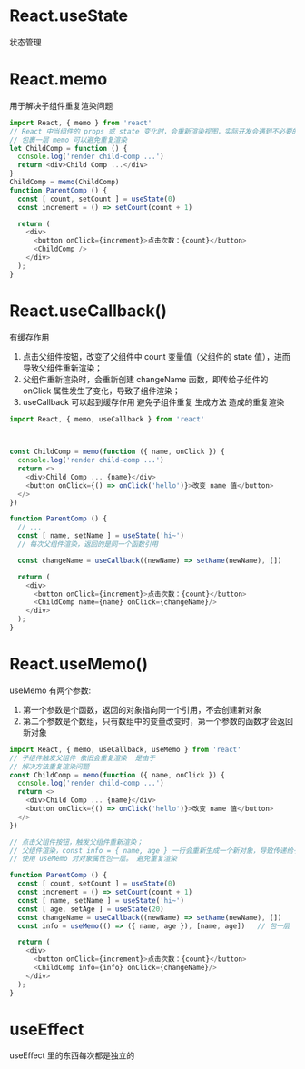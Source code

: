 # React.useState
状态管理



# React.memo
用于解决子组件重复渲染问题

```js
import React, { memo } from 'react'
// React 中当组件的 props 或 state 变化时，会重新渲染视图，实际开发会遇到不必要的渲染场
// 包裹一层 memo 可以避免重复渲染
let ChildComp = function () {
  console.log('render child-comp ...')
  return <div>Child Comp ...</div>
}
ChildComp = memo(ChildComp)
function ParentComp () {
  const [ count, setCount ] = useState(0)
  const increment = () => setCount(count + 1)

  return (
    <div>
      <button onClick={increment}>点击次数：{count}</button>
      <ChildComp />
    </div>
  );
}
```

# React.useCallback()
有缓存作用 
1. 点击父组件按钮，改变了父组件中 count 变量值（父组件的 state 值），进而导致父组件重新渲染；
2. 父组件重新渲染时，会重新创建 changeName 函数，即传给子组件的 onClick 属性发生了变化，导致子组件渲染；
3. useCallback 可以起到缓存作用 避免子组件重复 生成方法 造成的重复渲染
```js
import React, { memo, useCallback } from 'react'

 

const ChildComp = memo(function ({ name, onClick }) {
  console.log('render child-comp ...')
  return <>
    <div>Child Comp ... {name}</div>
    <button onClick={() => onClick('hello')}>改变 name 值</button>
  </>
})

function ParentComp () {
  // ...
  const [ name, setName ] = useState('hi~')
  // 每次父组件渲染，返回的是同一个函数引用

  const changeName = useCallback((newName) => setName(newName), [])  

  return (
    <div>
      <button onClick={increment}>点击次数：{count}</button>
      <ChildComp name={name} onClick={changeName}/>
    </div>
  );
}
```
# React.useMemo() 
useMemo 有两个参数:
1. 第一个参数是个函数，返回的对象指向同一个引用，不会创建新对象
2. 第二个参数是个数组，只有数组中的变量改变时，第一个参数的函数才会返回新对象
```js
import React, { memo, useCallback, useMemo } from 'react'
// 子组件触发父组件 依旧会重复渲染  是由于
// 解决方法重复渲染问题
const ChildComp = memo(function ({ name, onClick }) {
  console.log('render child-comp ...')
  return <>
    <div>Child Comp ... {name}</div>
    <button onClick={() => onClick('hello')}>改变 name 值</button>
  </>
})

// 点击父组件按钮，触发父组件重新渲染；
// 父组件渲染，const info = { name, age } 一行会重新生成一个新对象，导致传递给子组件的 info 属性值变化，进而导致子组件重新渲染。
// 使用 useMemo 对对象属性包一层。 避免重复渲染

function ParentComp () {
  const [ count, setCount ] = useState(0)
  const increment = () => setCount(count + 1)
  const [ name, setName ] = useState('hi~')
  const [ age, setAge ] = useState(20)
  const changeName = useCallback((newName) => setName(newName), [])
  const info = useMemo(() => ({ name, age }), [name, age])   // 包一层

  return (
    <div>
      <button onClick={increment}>点击次数：{count}</button>
      <ChildComp info={info} onClick={changeName}/>
    </div>
  );
}
```


# useEffect
useEffect 里的东西每次都是独立的